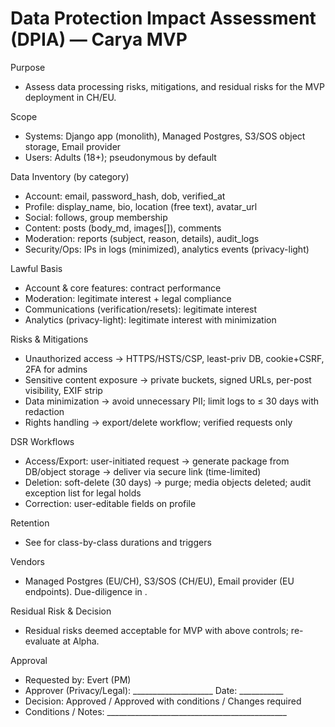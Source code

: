 # Data Protection Impact Assessment (DPIA) — Carya MVP

Purpose
- Assess data processing risks, mitigations, and residual risks for the MVP deployment in CH/EU.

Scope
- Systems: Django app (monolith), Managed Postgres, S3/SOS object storage, Email provider
- Users: Adults (18+); pseudonymous by default

Data Inventory (by category)
- Account: email, password_hash, dob, verified_at
- Profile: display_name, bio, location (free text), avatar_url
- Social: follows, group membership
- Content: posts (body_md, images[]), comments
- Moderation: reports (subject, reason, details), audit_logs
- Security/Ops: IPs in logs (minimized), analytics events (privacy-light)

Lawful Basis
- Account & core features: contract performance
- Moderation: legitimate interest + legal compliance
- Communications (verification/resets): legitimate interest
- Analytics (privacy-light): legitimate interest with minimization

Risks & Mitigations
- Unauthorized access → HTTPS/HSTS/CSP, least-priv DB, cookie+CSRF, 2FA for admins
- Sensitive content exposure → private buckets, signed URLs, per-post visibility, EXIF strip
- Data minimization → avoid unnecessary PII; limit logs to ≤ 30 days with redaction
- Rights handling → export/delete workflow; verified requests only

DSR Workflows
- Access/Export: user-initiated request → generate package from DB/object storage → deliver via secure link (time-limited)
- Deletion: soft-delete (30 days) → purge; media objects deleted; audit exception list for legal holds
- Correction: user-editable fields on profile

Retention
- See  for class-by-class durations and triggers

Vendors
- Managed Postgres (EU/CH), S3/SOS (CH/EU), Email provider (EU endpoints). Due-diligence in .

Residual Risk & Decision
- Residual risks deemed acceptable for MVP with above controls; re-evaluate at Alpha.

Approval
- Requested by: Evert (PM)
- Approver (Privacy/Legal): ____________________  Date: ___________
- Decision: Approved / Approved with conditions / Changes required
- Conditions / Notes: _____________________________________________
